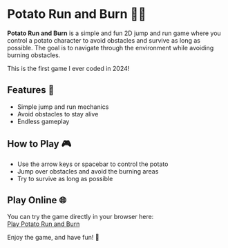 # Potato Run and Burn 🥔🔥

**Potato Run and Burn** is a simple and fun 2D jump and run game where you control a potato character to avoid obstacles and survive as long as possible. The goal is to navigate through the environment while avoiding burning obstacles.

This is the first game I ever coded in 2024!

## Features 🍟
- Simple jump and run mechanics
- Avoid obstacles to stay alive
- Endless gameplay

## How to Play 🎮
- Use the arrow keys or spacebar to control the potato
- Jump over obstacles and avoid the burning areas
- Try to survive as long as possible

## Play Online 🌐
You can try the game directly in your browser here:  
[Play Potato Run and Burn](https://mervebalcok.github.io/potato-jump-or-burn/)

Enjoy the game, and have fun! 🚀
